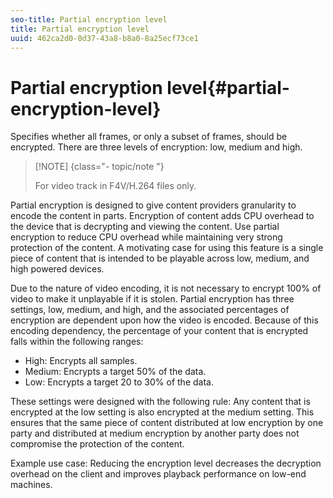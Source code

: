 ```yaml
---
seo-title: Partial encryption level
title: Partial encryption level
uuid: 462ca2d0-0d37-43a8-b8a0-8a25ecf73ce1
---
```


# Partial encryption level{#partial-encryption-level}

Specifies whether all frames, or only a subset of frames, should be encrypted. There are three levels of encryption: low, medium and high.

>[!NOTE] {class="- topic/note "}
>
>For video track in F4V/H.264 files only.

Partial encryption is designed to give content providers granularity to encode the content in parts. Encryption of content adds CPU overhead to the device that is decrypting and viewing the content. Use partial encryption to reduce CPU overhead while maintaining very strong protection of the content. A motivating case for using this feature is a single piece of content that is intended to be playable across low, medium, and high powered devices.

Due to the nature of video encoding, it is not necessary to encrypt 100% of video to make it unplayable if it is stolen. Partial encryption has three settings, low, medium, and high, and the associated percentages of encryption are dependent upon how the video is encoded. Because of this encoding dependency, the percentage of your content that is encrypted falls within the following ranges:

* High: Encrypts all samples. 
* Medium: Encrypts a target 50% of the data. 
* Low: Encrypts a target 20 to 30% of the data.

These settings were designed with the following rule: Any content that is encrypted at the low setting is also encrypted at the medium setting. This ensures that the same piece of content distributed at low encryption by one party and distributed at medium encryption by another party does not compromise the protection of the content.

Example use case: Reducing the encryption level decreases the decryption overhead on the client and improves playback performance on low-end machines. 
